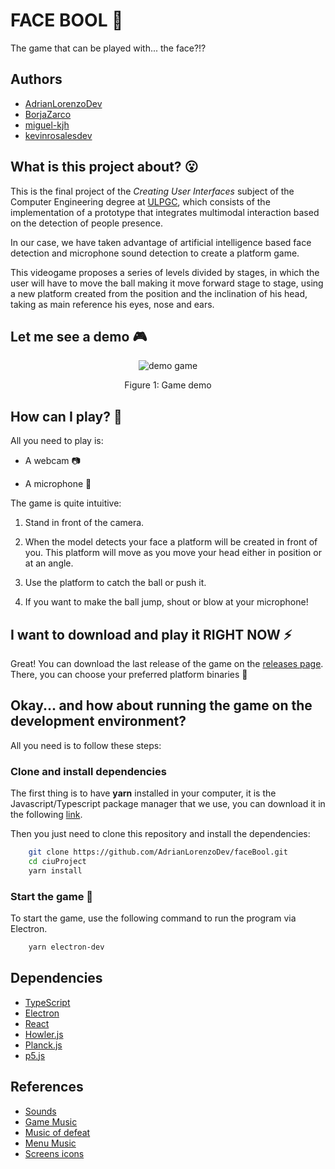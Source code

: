 # FACE BOOL 🏀
The game that can be played with... the face?!?

## Authors

- [AdrianLorenzoDev](https://github.com/AdrianLorenzoDev)
- [BorjaZarco](https://github.com/BorjaZarco)
- [miguel-kjh](https://github.com/miguel-kjh)
- [kevinrosalesdev](https://github.com/kevinrosalesdev)

## What is this project about? 😮

This is the final project of the _Creating User Interfaces_ subject of the Computer Engineering degree at [ULPGC](https://www.ulpgc.es/), which consists of the implementation of a prototype that integrates multimodal interaction based on the detection of people presence.

In our case, we have taken advantage of artificial intelligence based face detection and microphone sound detection to create a platform game.

This videogame proposes a series of levels divided by stages, in which the user will have to move the ball making it move forward stage to stage, using a new platform created from the position and the inclination of his head, taking as main reference his eyes, nose and ears.

## Let me see a demo 🎮

<p align="center">
  <img src="media/demo.gif" alt="demo game">
</p>
<p align="center">
  Figure 1: Game demo
</p>

## How can I play? 👀

All you need to play is:

* A webcam 📷

* A microphone 🎤

The game is quite intuitive:

1. Stand in front of the camera.

2. When the model detects your face a platform will be created in front of you. This platform will move as you move your head either in position or at an angle.

3. Use the platform to catch the ball or push it.

4. If you want to make the ball jump, shout or blow at your microphone!

## I want to download and play it RIGHT NOW ⚡️

Great! You can download the last release of the game on the [releases page](https://github.com/AdrianLorenzoDev/faceBool/releases). There, you can choose your preferred platform binaries 🙂

## Okay... and how about running the game on the development environment? 

All you need is to follow these steps:

### Clone and install dependencies

The first thing is to have **yarn** installed in your computer, it is the Javascript/Typescript package manager that we use, you can download it in the following [link](https://classic.yarnpkg.com/en/docs/install/#debian-stable).

Then you just need to clone this repository and install the dependencies:

```bash
    git clone https://github.com/AdrianLorenzoDev/faceBool.git
    cd ciuProject
    yarn install
```

### Start the game 🚀

To start the game, use the following command to run the program via Electron.

```bash
    yarn electron-dev
```

## Dependencies

- [TypeScript](https://www.typescriptlang.org/)
- [Electron](https://www.electronjs.org/)
- [React](https://es.reactjs.org/)
- [Howler.js](https://howlerjs.com/)
- [Planck.js](https://piqnt.com/planck.js/)
- [p5.js](https://p5js.org/es/)

## References

- [Sounds](http://www.sonidosmp3gratis.com/index.php)
- [Game Music](https://giornos-theme-il-vento-doro-jojos-bizarre-adventure-golden-wind.mp3quack.com/)
- [Music of defeat](http://www.sonidosmp3gratis.com/game)
- [Menu Music](https://www.fesliyanstudios.com/royalty-free-music/downloads-c/8-bit-music/6)
- [Screens icons](https://www.flaticon.es/)
